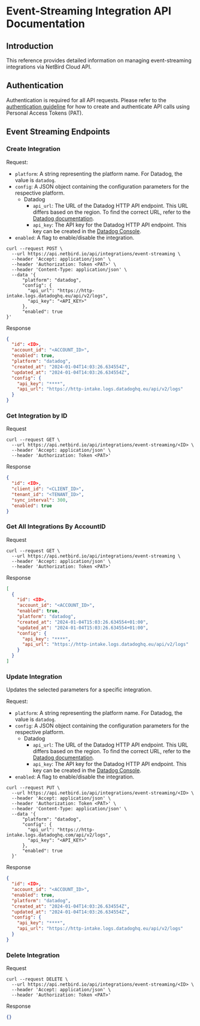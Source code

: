 # Event-Streaming Integration API Documentation

## Introduction
This reference provides detailed information on managing event-streaming integrations via NetBird Cloud API.

## Authentication
Authentication is required for all API requests. Please refer to the [authentication guideline](https://docs.netbird.io/how-to/access-netbird-public-api) for how to create and authenticate API calls using Personal Access Tokens (PAT).

## Event Streaming Endpoints

### Create Integration
Request:
- `platform`: A string representing the platform name. For Datadog, the value is `datadog`.
- `config`: A JSON object containing the configuration parameters for the respective platform.
  - Datadog
    - `api_url`: The URL of the Datadog HTTP API endpoint. This URL differs based on the region. To find the correct URL, refer to the [Datadog documentation](https://docs.datadoghq.com/api/latest/logs/#send-logs).
    - `api_key`: The API key for the Datadog HTTP API endpoint. This key can be created in the [Datadog Console](https://app.datadoghq.com/organization-settings/api-keys).
- `enabled`: A flag to enable/disable the integration.

```shell
curl --request POST \
  --url https://api.netbird.io/api/integrations/event-streaming \
  --header 'Accept: application/json' \
  --header 'Authorization: Token <PAT>' \
  --header 'Content-Type: application/json' \
  --data '{
      "platform": "datadog",
      "config": {
        "api_url": "https://http-intake.logs.datadoghq.eu/api/v2/logs",
        "api_key": "<API_KEY>"
      },
      "enabled": true
}'
```

Response
```json
{
  "id": <ID>,
  "account_id": "<ACCOUNT_ID>",
  "enabled": true,
  "platform": "datadog",
  "created_at": "2024-01-04T14:03:26.634554Z",
  "updated_at": "2024-01-04T14:03:26.634554Z",
  "config": {
    "api_key": "****",
    "api_url": "https://http-intake.logs.datadoghq.eu/api/v2/logs"
  }
}
```

### Get Integration by ID
Request
```shell
curl --request GET \
  --url https://api.netbird.io/api/integrations/event-streaming/<ID> \
  --header 'Accept: application/json' \
  --header 'Authorization: Token <PAT>'
```

Response
```json
{
  "id": <ID>,
  "client_id": "<CLIENT_ID>",
  "tenant_id": "<TENANT_ID>",
  "sync_interval": 300,
  "enabled": true
}
```

### Get All Integrations By AccountID
Request
```shell
curl --request GET \
  --url https://api.netbird.io/api/integrations/event-streaming \
  --header 'Accept: application/json' \
  --header 'Authorization: Token <PAT>'
```

Response
```json
[
  {
    "id": <ID>,
    "account_id": "<ACCOUNT_ID>",
    "enabled": true,
    "platform": "datadog",
    "created_at": "2024-01-04T15:03:26.634554+01:00",
    "updated_at": "2024-01-04T15:03:26.634554+01:00",
    "config": {
      "api_key": "****",
      "api_url": "https://http-intake.logs.datadoghq.eu/api/v2/logs"
    }
  }
]
```

### Update Integration
Updates the selected parameters for a specific integration.

Request:
- `platform`: A string representing the platform name. For Datadog, the value is `datadog`.
- `config`: A JSON object containing the configuration parameters for the respective platform.
    - Datadog
        - `api_url`: The URL of the Datadog HTTP API endpoint. This URL differs based on the region. To find the correct URL, refer to the [Datadog documentation](https://docs.datadoghq.com/api/latest/logs/#send-logs).
        - `api_key`: The API key for the Datadog HTTP API endpoint. This key can be created in the [Datadog Console](https://app.datadoghq.com/organization-settings/api-keys).
- `enabled`: A flag to enable/disable the integration.

```shell
curl --request PUT \
  --url https://api.netbird.io/api/integrations/event-streaming/<ID> \
  --header 'Accept: application/json' \
  --header 'Authorization: Token <PAT>' \
  --header 'Content-Type: application/json' \
  --data '{
      "platform": "datadog",
      "config": {
        "api_url": "https://http-intake.logs.datadoghq.com/api/v2/logs",
        "api_key": "<API_KEY>"
      },
      "enabled": true
  }'
```

Response
```json
{
  "id": <ID>,
  "account_id": "<ACCOUNT_ID>",
  "enabled": true,
  "platform": "datadog",
  "created_at": "2024-01-04T14:03:26.634554Z",
  "updated_at": "2024-01-04T14:03:26.634554Z",
  "config": {
    "api_key": "****",
    "api_url": "https://http-intake.logs.datadoghq.eu/api/v2/logs"
  }
}
```

### Delete Integration
Request
```shell
curl --request DELETE \
  --url https://api.netbird.io/api/integrations/event-streaming/<ID> \
  --header 'Accept: application/json' \
  --header 'Authorization: Token <PAT>'
```
Response
```json
{}
```
